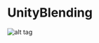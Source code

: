 # UnityBlending

![alt tag](https://github.com/ted10401/UnityBlending/blob/master/GithubResources/unity_blending.png)